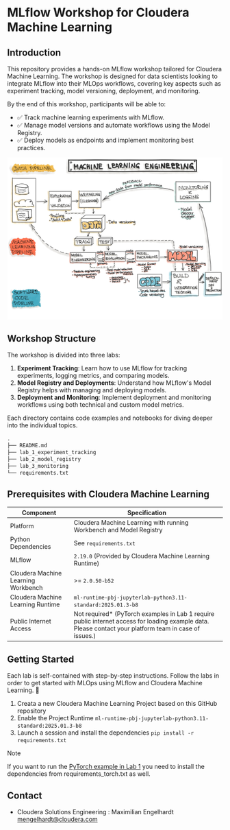 # MLflow Workshop for Cloudera Machine Learning

## Introduction

This repository provides a hands-on MLflow workshop tailored for Cloudera Machine Learning. The workshop is designed for data scientists looking to integrate MLflow into their MLOps workflows, covering key aspects such as experiment tracking, model versioning, deployment, and monitoring.

By the end of this workshop, participants will be able to:

- ✅ Track machine learning experiments with MLflow.
- ✅ Manage model versions and automate workflows using the Model Registry.
- ✅ Deploy models as endpoints and implement monitoring best practices.

![Machine Learning Engineering according to ml-ops.org](./images/mlops_overview.png)

## Workshop Structure

The workshop is divided into three labs:

1. **Experiment Tracking**: Learn how to use MLflow for tracking experiments, logging metrics, and comparing models.
2. **Model Registry and Deployments**: Understand how MLflow's Model Registry helps with managing and deploying models.
3. **Deployment and Monitoring**: Implement deployment and monitoring workflows using both technical and custom model metrics.

Each directory contains code examples and notebooks for diving deeper into the individual topics.

```text
.
├── README.md
├── lab_1_experiment_tracking
├── lab_2_model_registry
├── lab_3_monitoring
└── requirements.txt
```

## Prerequisites with Cloudera Machine Learning

| Component | Specification |
|-----------|---------------|
| Platform | Cloudera Machine Learning with running Workbench and Model Registry |
| Python Dependencies | See `requirements.txt` |
| MLflow | `2.19.0` (Provided by Cloudera Machine Learning Runtime) |
| Cloudera Machine Learning Workbench | >= `2.0.50-b52` |
| Cloudera Machine Learning Runtime | `ml-runtime-pbj-jupyterlab-python3.11-standard:2025.01.3-b8` |
| Public Internet Access | Not required* (PyTorch examples in Lab 1 require public internet access for loading example data. Please contact your platform team in case of issues.) |

## Getting Started

Each lab is self-contained with step-by-step instructions.
Follow the labs in order to get started with MLOps using MLflow and Cloudera Machine Learning. 🚀

1. Creata a new Cloudera Machine Learning Project based on this GitHub repository
2. Enable the Project Runtime `ml-runtime-pbj-jupyterlab-python3.11-standard:2025.01.3-b8`
3. Launch a session and install the dependencies `pip install -r requirements.txt`

> [!Note]
> If you want to run the [PyTorch example in Lab 1](./lab_1_experiment_tracking/README.md#good-example-2-using-mlflow-with-pytorch) you need to install the dependencies from requirements_torch.txt as well.

## Contact

- Cloudera Solutions Engineering : Maximilian Engelhardt <mengelhardt@cloudera.com>
